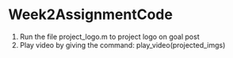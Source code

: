 # Week2AssignmentCode
1. Run the file project_logo.m to project logo on goal post
2. Play video by giving the command: play_video(projected_imgs)